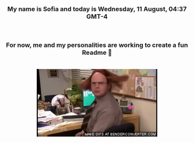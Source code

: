 


<div align="center">
<h3 >My name is Sofia and today is Wednesday, 11 August, 04:37 GMT-4</h3><br>
<h3 >For now, me and my personalities are working to create a fun Readme 👋
</h3><br>
<img src='img/dwight.gif' alt='working...'/>
</div>

